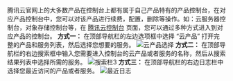腾讯云官网上的大多数产品在控制台上都有属于自己产品特有的产品控制台，在对应产品控制台中，您可以对该产品进行续费，配置，删除等操作。如：云服务器控制台，对象存储控制台等，在 [腾讯云控制台](https://cloud.tencent.com/login?s_url=https%3A%2F%2Fconsole.cloud.tencent.com%2F) 页面，您可以通过多种方式进入到对应产品的控制台。
**方式一：**
在顶部导航栏的左边选项框中选择 “云产品” 打开完整的产品和服务列表，然后选择您想要的服务。
![云产品选择](https://mc.qcloudimg.com/static/img/cf4c9764702ad9699761bc40f2a03bc4/image.jpg)
**方式二：**
在顶部导航栏的右边搜索框中输入您需要进入控制台的云产品或者服务的名称，然后从搜索结果列表中选择所需的服务。
![搜索栏3](https://mc.qcloudimg.com/static/img/a4921681c590a0fb31e08b580d9d937f/image.jpg)
**方式三：**
在顶部导航栏的右边日志栏中选择您最近访问的产品或者服务。
![最近日志](https://mc.qcloudimg.com/static/img/bbe9679a869c0f27f2efcad002153ec9/image.jpg)
